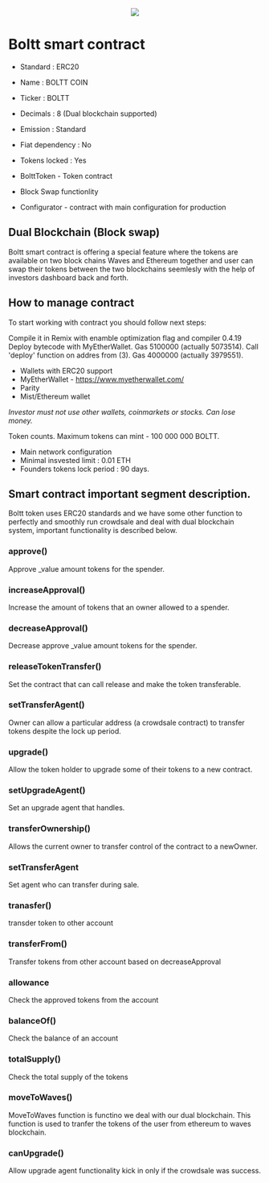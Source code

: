 <p align="center"><img src="boltt.jpeg"></p>


# Boltt smart contract
* Standard : ERC20
* Name : BOLTT COIN
* Ticker : BOLTT
* Decimals : 8 (Dual blockchain supported)
* Emission : Standard
* Fiat dependency : No
* Tokens locked : Yes

* BolttToken - Token contract
* Block Swap functionlity
* Configurator - contract with main configuration for production

## Dual Blockchain (Block swap)
Boltt smart contract is offering a special feature where the tokens are available on two block chains Waves and Ethereum together and user can swap their tokens between the two blockchains seemlesly with the help of investors dashboard back and forth.

## How to manage contract
To start working with contract you should follow next steps:

Compile it in Remix with enamble optimization flag and compiler 0.4.19
Deploy bytecode with MyEtherWallet. Gas 5100000 (actually 5073514).
Call 'deploy' function on addres from (3). Gas 4000000 (actually 3979551).


* Wallets with ERC20 support
* MyEtherWallet - https://www.myetherwallet.com/
* Parity
* Mist/Ethereum wallet

*Investor must not use other wallets, coinmarkets or stocks. Can lose money.*

Token counts.
Maximum tokens can mint - 100 000 000 BOLTT.

* Main network configuration
* Minimal insvested limit : 0.01 ETH
* Founders tokens lock period : 90 days.

## Smart contract important segment description.
Boltt token uses ERC20 standards and we have some other function to perfectly and smoothly run crowdsale and deal with dual blockchain system, important functionality is described below.

### approve()
Approve _value amount tokens for the spender.

### increaseApproval()
Increase the amount of tokens that an owner allowed to a spender.


### decreaseApproval()
Decrease approve _value amount tokens for the spender.

### releaseTokenTransfer()
Set the contract that can call release and make the token transferable.

### setTransferAgent()
Owner can allow a particular address (a crowdsale contract) to transfer tokens despite the lock up period.

### upgrade()
Allow the token holder to upgrade some of their tokens to a new contract.

### setUpgradeAgent()
Set an upgrade agent that handles.

### transferOwnership()
Allows the current owner to transfer control of the contract to a newOwner.

### setTransferAgent
Set agent who can transfer during sale.

### tranasfer()
transder token to other account

### transferFrom()
Transfer tokens from other account based on decreaseApproval

### allowance
Check the approved tokens from the account

### balanceOf()
Check the balance of an account

### totalSupply()
Check the total supply of the tokens

### moveToWaves()
MoveToWaves function is functino we deal with our dual blockchain. This function is used to tranfer the tokens of the user from ethereum to waves blockchain.

### canUpgrade()
Allow upgrade agent functionality kick in only if the crowdsale was success.